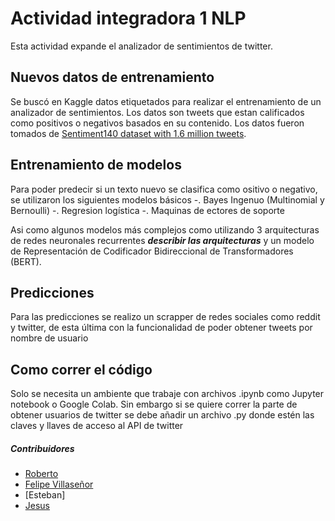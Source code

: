 # Actividad integradora 1 NLP

Esta actividad expande el analizador de sentimientos de twitter.

## Nuevos datos de entrenamiento
Se buscó en Kaggle datos etiquetados para realizar el entrenamiento de un analizador de sentimientos. Los datos son tweets que estan calificados como positivos o negativos basados en su contenido. Los datos fueron tomados de [Sentiment140 dataset with 1.6 million tweets](https://www.kaggle.com/kazanova/sentiment140).

## Entrenamiento de modelos
Para poder predecir si un texto nuevo se clasifica como ositivo o negativo, se utilizaron los siguientes modelos básicos
-. Bayes Ingenuo (Multinomial y Bernoulli)
-. Regresion logística
-. Maquinas de ectores de soporte

Asi como algunos modelos más complejos como utilizando 3 arquitecturas de redes neuronales recurrentes ***describir las arquitecturas*** y un modelo de Representación de Codificador Bidireccional de Transformadores (BERT).

## Predicciones
Para las predicciones se realizo un scrapper de redes sociales como reddit y twitter, de esta última con la funcionalidad de poder obtener tweets por nombre de usuario

## Como correr el código
Solo se necesita un ambiente que trabaje con archivos .ipynb como Jupyter notebook o Google Colab. Sin embargo si se quiere correr la parte de obtener usuarios de twitter se debe añadir un archivo .py donde estén las claves y llaves de acceso al API de twitter

##### Contribuidores
* [Roberto]()
* [Felipe Villaseñor](https://github.com/Felipev201)
* [Esteban]
* [Jesus]()
